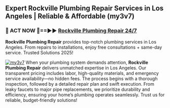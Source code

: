 ## Expert Rockville Plumbing Repair Services in Los Angeles | Reliable & Affordable (my3v7)  

<h3>🚿 ACT NOW 🌟==►► <a href="https://tinyurl.com/2ne6vx2x" rel="nofollow">Rockville Plumbing Repair 24/7</a></h3>

**Rockville Plumbing Repair** provides top-notch plumbing services in Los Angeles. From repairs to installations, enjoy free consultations + same-day service. Trusted Solutions 2025!

[![my3v7](https://i.imgur.com/4PFF4AK.jpeg)](https://tinyurl.com/2ne6vx2x)
When your plumbing system demands attention, **Rockville Plumbing Repair** delivers unmatched expertise in Los Angeles. Our transparent pricing includes labor, high-quality materials, and emergency service availability—no hidden fees. The process begins with a thorough inspection, followed by a detailed repair plan and swift execution. From leaky faucets to major pipe replacements, we prioritize durability and efficiency, ensuring your home’s plumbing operates seamlessly. Trust us for reliable, budget-friendly solutions!
